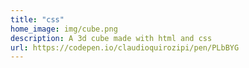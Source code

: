 ```yaml
---
title: "css"
home_image: img/cube.png
description: A 3d cube made with html and css
url: https://codepen.io/claudioquirozipi/pen/PLbBYG
---
```

